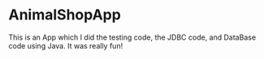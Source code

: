 # AnimalShopApp
This is an App which I did the testing code, the JDBC code, and DataBase code using Java. It was really fun!
